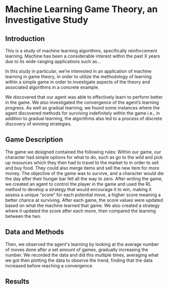 # Machine Learning Game Theory, an Investigative Study

## Introduction


This is a study of machine learning algorithms, specifically reinforcement learning. Machine has been a considerable interest within the past X years due to its wide-ranging applications such as...



In this study in particular, we’re interested in an application of machine learning in game theory, in order to utilize the methodology of learning within a simple game in order to investigate aspects of the theory and associated algorithms in a concrete example. 

We discovered that our agent was able to effectively learn to perform better in the game. We also investigated the convergence of the agent’s learning progress. As well as gradual learning, we found some instances where the agent discovered methods for surviving indefinitely within the game i.e., in addition to gradual learning, the algorithms also led to a process of discrete discovery of winning strategies. 

## Game Description

The game we designed contained the following rules: Within our game, our character had simple options for what to do, such as go to the wild and pick up resources which they then had to travel to the market to in order to sell and buy food. They could also merge items and sell the new item for more money. The objective of the game was to survive, and a character would die the day after their hunger bar fell all the way to zero. After writing the game, we created an agent to control the player in the game and used the RL method to develop a strategy that would encourage it to win, making it assess a unique “score” for each potential move, a higher score meaning a better chance at surviving. After each game, the score values were updated based on what the machine learned that game. We also created a strategy where it updated the score after each move, then compared the learning between the two.

## Data and Methods
  Then, we observed the agent's learning by looking at the average number of moves done after a set amount of games, gradually increasing the number. We recorded the data and did this multiple times, averaging what we got then plotting the data to observe the trend, finding that the data increased before reaching a convergence.

## Results


 
